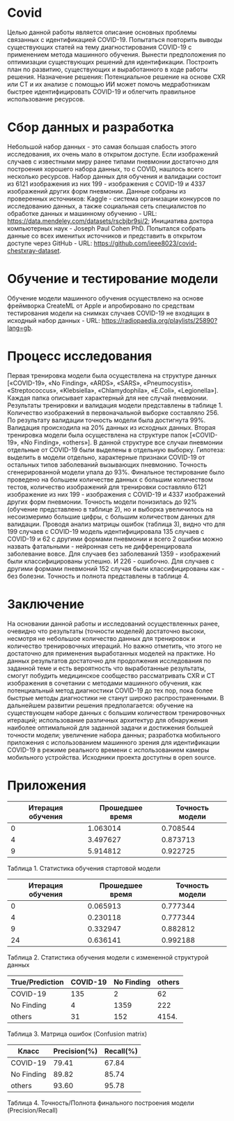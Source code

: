 # Covid
Целью данной работы является описание основных проблемы связанных с идентификацией COVID-19. Попытаться повторить выводы существующих статей на тему диагностирования СOVID-19 с применением метода машинного обучения. Вынести предположения по оптимизации существующих решений для идентификации. Построить план по развитию, существующих и выработанного в ходе работы решения. Назначение решения: Потенциальное решение на основе CXR или CT и их анализе с помощью ИИ может помочь медработникам быстрее идентифицировать COVID-19 и облегчить правильное использование ресурсов.

# Сбор данных и разработка
Небольшой набор данных - это самая большая слабость этого исследования, их очень мало в открытом доступе. Если изображений случаев с известными миру ранее типами пневмонии достаточно для построения хорошего набора данных, то с COVID, нашлось всего несколько ресурсов.
Набор данных для обучения и валидации состоит из 6121 изображения из них 199 - изображения с COVID-19 и 4337 изображений других форм пневмонии. 
Данные собраны из проверенных источников: 
Kaggle - система организации конкурсов по исследованию данных, а также социальная сеть специалистов по обработке данных и машинному обучению - URL: https://data.mendeley.com/datasets/rscbjbr9sj/2; 
Инициатива доктора компьютерных наук - Joseph Paul Cohen PhD. Попытался собрать данные со всех именитых источников и представить в открытом доступе через GitHub - URL: https://github.com/ieee8023/covid-chestxray-dataset.

# Обучение и тестирование модели
Обучение модели машинного обучения осуществлено на основе фреймворка CreateML от Apple и апробировано по средствам тестирования модели на снимках случаев COVID-19 не входящих в исходный набор данных - URL: https://radiopaedia.org/playlists/25890?lang=gb.

# Процесс исследования
Первая тренировка модели была осуществлена на структуре данных [«COVID-19», «No Finding», «ARDS», «SARS», «Pneumocystis», «Streptococcus», «Klebsiella», «Chlamydophila», «E.Coli», «Legionella»]. Каждая папка описывает характерный для нее случай пневмонии. Результаты тренировки и валидация модели представлены в таблице 1. Количество изображений в первоначальной выборке составляло 256. По результату валидации точность модели была достигнута 99%. Валидация происходила на 20% данных из исходных данных.
Вторая тренировка модели была осуществлена на структуре папок [«COVID-19», «No Finding», «others»]. В данной структуре все случаи пневмонии отдельные от COVID-19 были выделены в отдельную выборку. Гипотеза: выделить в модели отдельно, характерные признаки COVID-19 от остальных типов заболеваний вызывающих пневмонию. Точность сгенерированной модели упала до 93%. 
Финальное тестирование было проведено на большем количестве данных с большим количеством тестов, количество изображений для тренировки составляло 6121 изображение из них 199 - изображения с COVID-19 и 4337 изображений других форм пневмонии. Точность модели понизилась до 92% (обучение представлено в таблице 2), но и выборка увеличилось на несоизмеримо большие цифры, с большим количеством данных для валидации. Проводя анализ матрицы ошибок (таблица 3), видно что для 199 случаев с COVID-19 модель идентифицировала 135 случаев с COVID-19 и 62 с другими формами пневмонии и всего 2 ошибки можно назвать фатальными - нейронная сеть не дифференцировала заболевание вовсе. Для случаев без заболеваний 1359 - изображений были классифицированы успешно. И 226 - ошибочно. Для случаев с другими формами пневмоний 152 случая были классифицированы как - без болезни. Точность и полнота представлены в таблице 4.

# Заключение
На основании данной работы и исследований осуществленных ранее, очевидно что результаты (точности моделей) достаточно высоки, несмотря не небольшое количество данных для тренировок и количество тренировочных итераций. Но важно отметить, что этого не достаточно для применения выработанных моделей на практике. Но данных результатов достаточно для продолжения исследования по заданной теме и есть вероятность что выработанные результаты, смогут побудить медицинское сообщество рассматривать CXR и CT изображения в сочетании с методами машинного обучения, как потенциальный метод диагностики COVID-19 до тех пор, пока более быстрые методы диагностики не станут широко распространенными. В дальнейшем развитии решения предполагается: обучение на существующем наборе данных с большим количеством тренировочных итераций; использование различных архитектур для обнаружения наиболее оптимальной для заданной задачи и достижения большей точности модели; увеличение набора данных; разработка мобильного приложения с использованием машинного зрения для идентификации COVID-19 в режиме реального времени с использованием камеры мобильного устройства. Исходники проекта доступны в open source.

# Приложения
|Итерация обучения|Прошедшее время|Точность модели|
|-----------------|---------------|---------------|
|0	              |1.063014	      |0.708544	      |
|4	              |3.497627       |0.873713	      |
|9	              |5.914812	      |0.922725	      |
Таблица 1. Статистика обучения стартовой модели

|Итерация обучения|Прошедшее время|Точность модели|
|-----------------|---------------|---------------|
|0	              |0.065913	      |0.777344	      |
|4	              |0.230118       |0.777344	      |
|9	              |0.332947	      |0.882812	      |
|24	              |0.636141	      |0.992188	      |
Таблица 2. Статистика обучения модели с измененной структурой данных

|True/Prediction  |COVID-19       |No Finding     |others         |
|-----------------|---------------|---------------|---------------|
|COVID-19	        |135	          |2      	      |62             |
|No Finding       |4              |1359   	      |222            |
|others           |31     	      |152    	      |4154.          |
Таблица 3. Матрица ошибок (Confusion matrix)

|Класс            |Precision(%)   |Recall(%)      |
|-----------------|---------------|---------------|
|COVID-19         |79.41	        |67.84	        |
|No Finding       |89.82          |85.74          |
|others           |93.60	        |95.78	        |
Таблица 4. Точность/Полнота финального построения модели (Precision/Recall)

